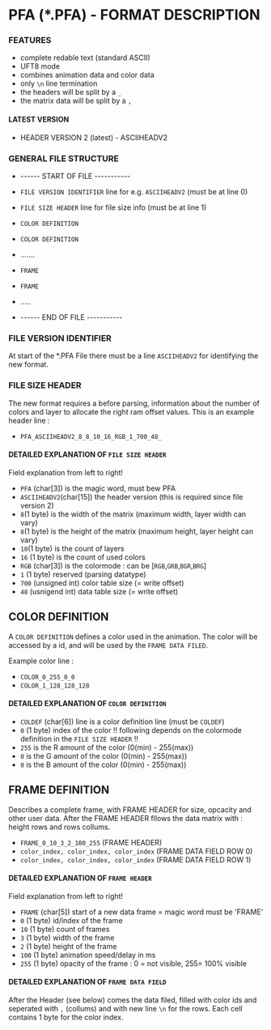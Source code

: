 # PFA (*.PFA) - FORMAT DESCRIPTION

### FEATURES
* complete redable text (standard ASCII)
* UFT8 mode
* combines animation data and color data
* only ` \n ` line termination
* the headers will be split by a `_`
* the matrix data will be split by a `,`

#### LATEST VERSION
* HEADER VERSION 2 (latest) - ASCIIHEADV2

### GENERAL FILE STRUCTURE
* ------ START OF FILE -----------
* `FILE VERSION IDENTIFIER` line for e.g. `ASCIIHEADV2` (must be at line 0)
* `FILE SIZE HEADER` line for file size info (must be at line 1)
* `COLOR DEFINITION`
* `COLOR DEFINITION`
* .......

* `FRAME`
* `FRAME`
* .....

* ------ END OF FILE -----------





### FILE VERSION IDENTIFIER
At start of the *.PFA File there must be a line `ASCIIHEADV2` for identifying the new format.

### FILE SIZE HEADER
The new format requires a before parsing, information about the number of colors and layer to allocate the right ram offset values.
This is an example header line :
*  `PFA_ASCIIHEADV2_8_8_10_16_RGB_1_700_48_`

#### DETAILED EXPLANATION OF `FILE SIZE HEADER`
Field explanation from left to right!

* `PFA` (char[3]) is the magic word, must bew PFA
* `ASCIIHEADV2`(char[15]) the header version (this is required since file version 2)
* `8`(1 byte) is the width of the matrix (maximum width, layer width can vary)
* `8`(1 byte) is the height of the matrix (maximum height, layer height can vary)
* `10`(1 byte) is the count of layers
* `16` (1 byte) is the count of used colors
* `RGB` (char[3]) is the colormode : can be [`RGB`,`GRB`,`BGR`,`BRG`]
* `1` (1 byte) reserved (parsing datatype)
* `700` (unsigned int) color table size (=  write offset)
* `48` (usnigend int) data table size (= write offset)


## COLOR DEFINITION
A `COLOR DEFINITION` defines a color used in the animation. The color will be accessed by a id, and will be used by the `FRAME DATA FILED`. 

Example color line :
* `COLOR_0_255_0_0`
* `COLOR_1_128_128_128`

#### DETAILED EXPLANATION OF `COLOR DEFINITION`
* `COLDEF` (char[6]) line is a color definition line (must be `COLDEF`)
* `0` (1 byte) index of the color
!! following depends on the colormode definition in the `FILE SIZE HEADER` !!
* `255` is the R amount of the color (0(min) - 255(max)) 
* `0` is the G amount of the color (0(min) - 255(max))
* `0` is the B amount of the color (0(min) - 255(max))


## FRAME DEFINITION
Describes a complete frame, with FRAME HEADER for size, opcacity and other user data.
After the FRAME HEADER fllows the data matrix with : height rows and rows collums.

* `FRAME_0_10_3_2_100_255` (FRAME HEADER)
* `color_index, color_index, color_index` (FRAME DATA FIELD ROW 0)
* `color_index, color_index, color_index` (FRAME DATA FIELD ROW 1)

#### DETAILED EXPLANATION OF `FRAME HEADER`
Field explanation from left to right!

* `FRAME` (char[5]) start of a new data frame = magic word must be 'FRAME'
* `0` (1 byte) id/index of the frame
* `10` (1 byte) count of frames
* `3` (1 byte) width of the frame
* `2` (1 byte) height of the frame
* `100` (1 byte) animation speed/delay in ms
* `255` (1 byte) opacity of the frame : 0 = not visible, 255= 100% visible


#### DETAILED EXPLANATION OF `FRAME DATA FIELD`
After the Header (see below) comes the data filed, filled with color ids and seperated with `,` (collums) and with new line `\n` for the rows.
Each cell contains 1 byte for the color index.

